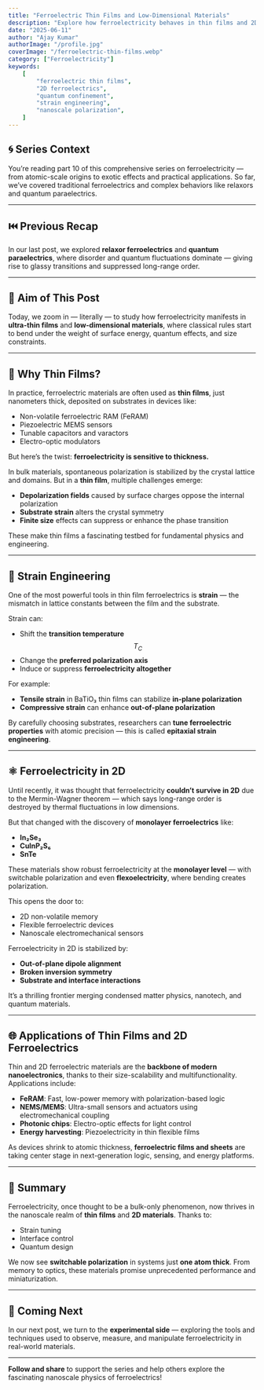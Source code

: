 ```yaml
---
title: "Ferroelectric Thin Films and Low-Dimensional Materials"
description: "Explore how ferroelectricity behaves in thin films and 2D materials — where surface effects, strain, and quantum confinement create novel polar phenomena."
date: "2025-06-11"
author: "Ajay Kumar"
authorImage: "/profile.jpg"
coverImage: "/ferroelectric-thin-films.webp"
category: ["Ferroelectricity"]
keywords:
    [
        "ferroelectric thin films",
        "2D ferroelectrics",
        "quantum confinement",
        "strain engineering",
        "nanoscale polarization",
    ]
---
```


## 🌀 Series Context

You’re reading part 10 of this comprehensive series on ferroelectricity — from atomic-scale origins to exotic effects and practical applications. So far, we’ve covered traditional ferroelectrics and complex behaviors like relaxors and quantum paraelectrics.

---

## ⏮️ Previous Recap

In our last post, we explored **relaxor ferroelectrics** and **quantum paraelectrics**, where disorder and quantum fluctuations dominate — giving rise to glassy transitions and suppressed long-range order.

---

## 🎯 Aim of This Post

Today, we zoom in — literally — to study how ferroelectricity manifests in **ultra-thin films** and **low-dimensional materials**, where classical rules start to bend under the weight of surface energy, quantum effects, and size constraints.

---

## 🧱 Why Thin Films?

In practice, ferroelectric materials are often used as **thin films**, just nanometers thick, deposited on substrates in devices like:

-   Non-volatile ferroelectric RAM (FeRAM)
-   Piezoelectric MEMS sensors
-   Tunable capacitors and varactors
-   Electro-optic modulators

But here’s the twist: **ferroelectricity is sensitive to thickness.**

In bulk materials, spontaneous polarization is stabilized by the crystal lattice and domains. But in a **thin film**, multiple challenges emerge:

-   **Depolarization fields** caused by surface charges oppose the internal polarization
-   **Substrate strain** alters the crystal symmetry
-   **Finite size** effects can suppress or enhance the phase transition

These make thin films a fascinating testbed for fundamental physics and engineering.

---

## 🔩 Strain Engineering

One of the most powerful tools in thin film ferroelectrics is **strain** — the mismatch in lattice constants between the film and the substrate.

Strain can:

-   Shift the **transition temperature** $$ T_C $$
-   Change the **preferred polarization axis**
-   Induce or suppress **ferroelectricity altogether**

For example:

-   **Tensile strain** in BaTiO₃ thin films can stabilize **in-plane polarization**
-   **Compressive strain** can enhance **out-of-plane polarization**

By carefully choosing substrates, researchers can **tune ferroelectric properties** with atomic precision — this is called **epitaxial strain engineering**.

---

## ⚛️ Ferroelectricity in 2D

Until recently, it was thought that ferroelectricity **couldn’t survive in 2D** due to the Mermin-Wagner theorem — which says long-range order is destroyed by thermal fluctuations in low dimensions.

But that changed with the discovery of **monolayer ferroelectrics** like:

-   **In₂Se₃**
-   **CuInP₂S₆**
-   **SnTe**

These materials show robust ferroelectricity at the **monolayer level** — with switchable polarization and even **flexoelectricity**, where bending creates polarization.

This opens the door to:

-   2D non-volatile memory
-   Flexible ferroelectric devices
-   Nanoscale electromechanical sensors

Ferroelectricity in 2D is stabilized by:

-   **Out-of-plane dipole alignment**
-   **Broken inversion symmetry**
-   **Substrate and interface interactions**

It’s a thrilling frontier merging condensed matter physics, nanotech, and quantum materials.

---

## 🌐 Applications of Thin Films and 2D Ferroelectrics

Thin and 2D ferroelectric materials are the **backbone of modern nanoelectronics**, thanks to their size-scalability and multifunctionality. Applications include:

-   **FeRAM**: Fast, low-power memory with polarization-based logic
-   **NEMS/MEMS**: Ultra-small sensors and actuators using electromechanical coupling
-   **Photonic chips**: Electro-optic effects for light control
-   **Energy harvesting**: Piezoelectricity in thin flexible films

As devices shrink to atomic thickness, **ferroelectric films and sheets** are taking center stage in next-generation logic, sensing, and energy platforms.

---

## 🧠 Summary

Ferroelectricity, once thought to be a bulk-only phenomenon, now thrives in the nanoscale realm of **thin films** and **2D materials**. Thanks to:

-   Strain tuning
-   Interface control
-   Quantum design

We now see **switchable polarization** in systems just **one atom thick**. From memory to optics, these materials promise unprecedented performance and miniaturization.

---

## 🚀 Coming Next

In our next post, we turn to the **experimental side** — exploring the tools and techniques used to observe, measure, and manipulate ferroelectricity in real-world materials.

---

**Follow and share** to support the series and help others explore the fascinating nanoscale physics of ferroelectrics!
